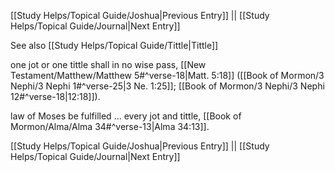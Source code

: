 [[Study Helps/Topical Guide/Joshua|Previous Entry]]  ||  [[Study Helps/Topical Guide/Journal|Next Entry]]

 See also [[Study Helps/Topical Guide/Tittle|Tittle]]

 one jot or one tittle shall in no wise pass, [[New Testament/Matthew/Matthew 5#^verse-18|Matt. 5:18]] ([[Book of Mormon/3 Nephi/3 Nephi 1#^verse-25|3 Ne. 1:25]]; [[Book of Mormon/3 Nephi/3 Nephi 12#^verse-18|12:18]]).

 law of Moses be fulfilled ... every jot and tittle, [[Book of Mormon/Alma/Alma 34#^verse-13|Alma 34:13]].

[[Study Helps/Topical Guide/Joshua|Previous Entry]]  ||  [[Study Helps/Topical Guide/Journal|Next Entry]]